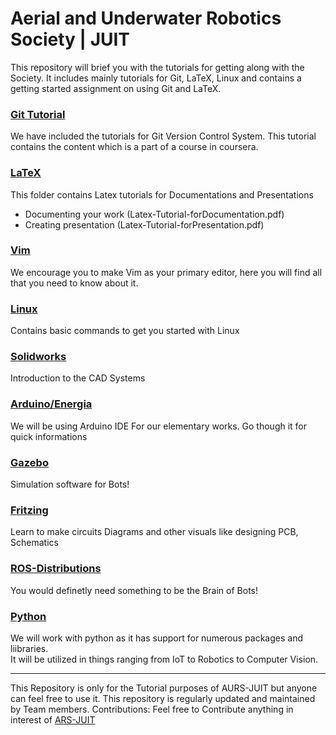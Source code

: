# Aerial and Underwater Robotics Society | JUIT
This repository will brief you with the tutorials for getting along with the Society. It includes mainly tutorials for Git, LaTeX, Linux and contains a getting started assignment on using Git and LaTeX.

### [Git Tutorial](https://github.com/aurs-juit/AURS-Tutorials/tree/master/Git)
We have included the tutorials for Git Version Control System. 
This tutorial contains the content which is a part of a course in coursera.

### [LaTeX](https://github.com/aurs-juit/AURS-Tutorials/tree/master/Latex)
This folder contains Latex tutorials for Documentations and Presentations 
* Documenting your work (Latex-Tutorial-forDocumentation.pdf)
* Creating presentation (Latex-Tutorial-forPresentation.pdf) 

### [Vim](https://github.com/aurs-juit/AURS-Tutorials/tree/master/Vim)
We encourage you to make Vim as your primary editor, here you will find all that you need to know about it.

### [Linux](https://github.com/aurs-juit/AURS-Tutorials/tree/master/Linux)
Contains basic commands to get you started with Linux

### [Solidworks](https://github.com/aurs-juit/AURS-Tutorials/tree/master/SolidWorks)
Introduction to the CAD Systems

### [Arduino/Energia](https://github.com/aurs-juit/AURS-JUIT/wiki)
We will be using Arduino IDE For our elementary works. Go though it for quick informations

### [Gazebo](https://github.com/aurs-juit/AURS-JUIT/wiki)
Simulation software for Bots!

### [Fritzing](https://github.com/aurs-juit/AURS-JUIT/wiki)
Learn to make circuits Diagrams and other visuals like designing PCB, Schematics

### [ROS-Distributions](https://github.com/aurs-juit/AURS-JUIT/wiki)
You would definetly need something to be the Brain of Bots!

### [Python](https://github.com/aurs-juit/AURS-Tutorials/tree/master/python)
We will work with python as it has support for numerous packages and liibraries. <br>It will be utilized in things ranging from IoT to Robotics to Computer Vision.

***

This Repository is only for the Tutorial purposes of AURS-JUIT but anyone can feel free to use it. This repository is regularly updated and maintained by Team members. 
Contributions: Feel free to Contribute anything in interest of [ARS-JUIT](https://github.com/aurs-juit)
